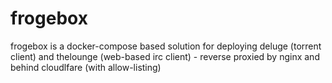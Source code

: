 # frogebox

frogebox is a docker-compose based solution for deploying deluge (torrent client) and thelounge (web-based irc client) - reverse proxied by nginx and behind cloudlfare (with allow-listing)

